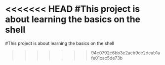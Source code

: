 <<<<<<< HEAD
#This project is about learning the basics on the shell
=======
#This project is about learning the basics on the shell
>>>>>>> 94e0792c6bb3e2acb9ce2dcab1afe01cac5de73b
